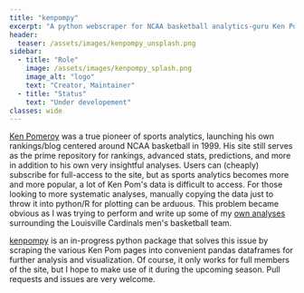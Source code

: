 ```yaml
---
title: "kenpompy"
excerpt: "A python webscraper for NCAA basketball analytics-guru Ken Pomeroy's site."
header:
  teaser: /assets/images/kenpompy_unsplash.png
sidebar:
  - title: "Role"
    image: /assets/images/kenpompy_splash.png
    image_alt: "logo"
    text: "Creator, Maintainer"
  - title: "Status"
    text: "Under developement"
classes: wide
---
```


[Ken Pomeroy](https://kenpom.com/) was a true pioneer of sports analytics, launching his own rankings/blog centered around NCAA basketball in 1999. His site still serves as the prime repository for rankings, advanced stats, predictions, and more in addition to his own very insightful analyses. Users can (cheaply) subscribe for full-access to the site, but as sports analytics becomes more and more popular, a lot of Ken Pom's data is difficult to access. For those looking to more systematic analyses, manually copying the data just to throw it into python/R for plotting can be arduous. This problem became obvious as I was trying to perform and write up some of my [own analyses](https://github.com/j-andrews7/Cards-Data-Visualizations) surrounding the Louisville Cardinals men's basketball team.

[kenpompy](https://github.com/j-andrews7/kenpompy) is an in-progress python package that solves this issue by scraping the various Ken Pom pages into convenient pandas dataframes for further analysis and visualization. Of course, it only works for full members of the site, but I hope to make use of it during the upcoming season. Pull requests and issues are very welcome.